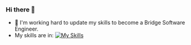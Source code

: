 ### Hi there 👋
- 🌱 I'm working hard to update my skills to become a Bridge Software Engineer.
- My skills are in: [![My Skills](https://skillicons.dev/icons?i=latex,linux,nginx,js,html,rails,ruby,git,postgres,vscode,css,mysql,=light)](https://skillicons.dev)
